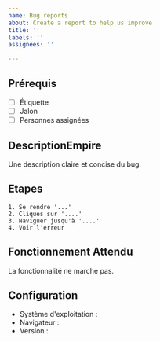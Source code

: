 ```yaml
---
name: Bug reports
about: Create a report to help us improve
title: ''
labels: ''
assignees: ''

---
```


## Prérequis

- [ ] Étiquette
- [ ] Jalon
- [ ] Personnes assignées

## DescriptionEmpire

Une description claire et concise du bug.

## Etapes

<!--
    Liste des étapes permettant de reproduire le bug.
-->

    1. Se rendre '...'
    2. Cliques sur '....'
    3. Naviguer jusqu'à '....'
    4. Voir l'erreur

## Fonctionnement Attendu

<!-- Une description sans le bug du comportement normal. -->

La fonctionnalité ne marche pas.

## Configuration

- Système d'exploitation :
- Navigateur :
- Version :

